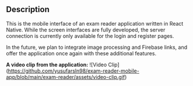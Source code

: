 ## Description

This is the mobile interface of an exam reader application written in React Native. While the screen interfaces are fully developed, the server connection is currently only available for the login and register pages.

In the future, we plan to integrate image processing and Firebase links, and offer the application once again with these additional features.

**A video clip from the application:** 
![Video Clip]
(https://github.com/yusufarsln98/exam-reader-mobile-app/blob/main/exam-reader/assets/video-clip.gif)
